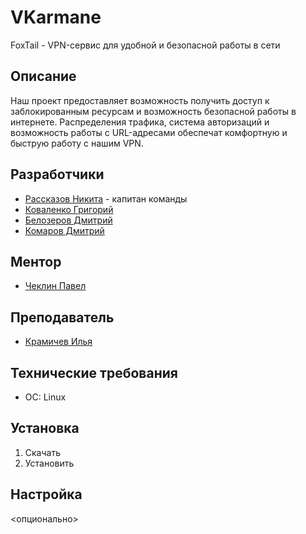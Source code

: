 # VKarmane
FoxTail - VPN-сервис для удобной и безопасной работы в сети

## Описание
Наш проект предоставляет возможность получить доступ к заблокированным ресурсам и возможность безопасной работы в интернете. Распределения трафика, система авторизаций и возможность работы с URL-адресами обеспечат комфортную и быструю работу с нашим VPN.

## Разработчики
- [Рассказов Никита](https://t.me/spectr556) - капитан команды
- [Коваленко Григорий](https://t.me/Trapshitalligator)
- [Белозеров Дмитрий](https://t.me/belozerovmsk)
- [Комаров Дмитрий](https://t.me/Kosmatoff)

## Ментор
- [Чеклин Павел](https://t.me/paulnopaul)

## Преподаватель
- [Крамичев Илья](https://t.me/IKramichev)

## Технические требования
- ОС: Linux

## Установка
1. Скачать
2. Установить

## Настройка
<опционально>
